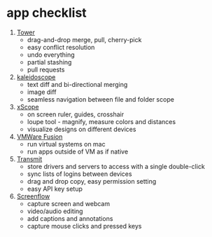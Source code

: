 # app checklist
1. [Tower](https://www.git-tower.com/)
    * drag-and-drop merge, pull, cherry-pick
    * easy conflict resolution
    * undo everything
    * partial stashing
    * pull requests
1. [kaleidoscope](https://www.kaleidoscopeapp.com/)
    * text diff and bi-directional merging
    * image diff
    * seamless navigation between file and folder scope
1. [xScope](https://xscopeapp.com/)
    * on screen ruler, guides, crosshair
    * loupe tool - magnify, measure colors and distances
    * visualize designs on different devices
1. [VMWare Fusion](https://www.vmware.com/pl/products/fusion.html)
    * run virtual systems on mac
    * run apps outside of VM as if native
1. [Transmit](https://panic.com/transmit/)
    * store drivers and servers to access with a single double-click
    * sync lists of logins between devices
    * drag and drop copy, easy permission setting
    * easy API key setup
1. [Screenflow](http://www.telestream.net/screenflow/overview.htm)
    * capture screen and webcam
    * video/audio editing
    * add captions and annotations
    * capture mouse clicks and pressed keys